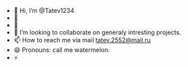- 👋 Hi, I’m @Tatev1234
- 👀
- 🌱 
- 💞️ I’m looking to collaborate on generaly intresting projects.
- 📫 How to reach me via mail tatev.2552@mail.ru
- 😄 Pronouns: call me watermelon. 
- ⚡  

<!---
Tatev1234/Tatev1234 is a ✨ special ✨ repository because its `README.md` (this file) appears on your GitHub profile.
You can click the Preview link to take a look at your changes.
--->
